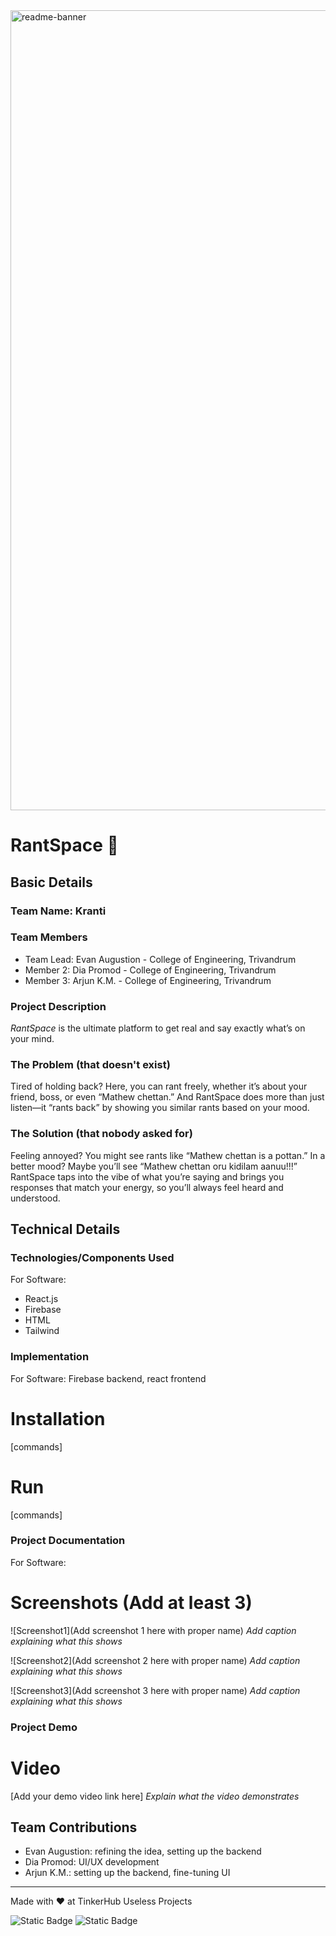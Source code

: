 <img width="1280" alt="readme-banner" src="https://github.com/user-attachments/assets/35332e92-44cb-425b-9dff-27bcf1023c6c">

# RantSpace 🎯


## Basic Details
### Team Name: Kranti

### Team Members
- Team Lead: Evan Augustion - College of Engineering, Trivandrum
- Member 2: Dia Promod - College of Engineering, Trivandrum
- Member 3: Arjun K.M. - College of Engineering, Trivandrum

### Project Description
*RantSpace* is the ultimate platform to get real and say exactly what’s on your mind.


### The Problem (that doesn't exist)
Tired of holding back? Here, you can rant freely, whether it’s about your friend, boss, or even “Mathew chettan.” And RantSpace does more than just listen—it “rants back” by showing you similar rants based on your mood.

### The Solution (that nobody asked for)
Feeling annoyed? You might see rants like “Mathew chettan is a pottan.” In a better mood? Maybe you’ll see “Mathew chettan oru kidilam aanuu!!!” RantSpace taps into the vibe of what you’re saying and brings you responses that match your energy, so you’ll always feel heard and understood.

## Technical Details
### Technologies/Components Used
For Software:
- React.js
- Firebase
- HTML
- Tailwind

### Implementation
For Software:
Firebase backend, react frontend

# Installation
[commands]

# Run
[commands]

### Project Documentation
For Software:

# Screenshots (Add at least 3)
![Screenshot1](Add screenshot 1 here with proper name)
*Add caption explaining what this shows*

![Screenshot2](Add screenshot 2 here with proper name)
*Add caption explaining what this shows*

![Screenshot3](Add screenshot 3 here with proper name)
*Add caption explaining what this shows*

### Project Demo
# Video
[Add your demo video link here]
*Explain what the video demonstrates*


## Team Contributions
- Evan Augustion: refining the idea, setting up the backend
- Dia Promod: UI/UX development
- Arjun K.M.: setting up the backend, fine-tuning UI

---
Made with ❤️ at TinkerHub Useless Projects 

![Static Badge](https://img.shields.io/badge/TinkerHub-24?color=%23000000&link=https%3A%2F%2Fwww.tinkerhub.org%2F)
![Static Badge](https://img.shields.io/badge/UselessProject--24-24?link=https%3A%2F%2Fwww.tinkerhub.org%2Fevents%2FQ2Q1TQKX6Q%2FUseless%2520Projects)

